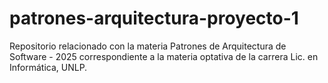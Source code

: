 # patrones-arquitectura-proyecto-1
Repositorio relacionado con la materia Patrones de Arquitectura de Software - 2025 correspondiente a la materia optativa de la carrera Lic. en Informática, UNLP. 
